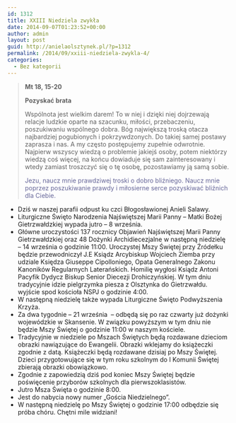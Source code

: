 ```yaml
---
id: 1312
title: XXIII Niedziela zwykła
date: 2014-09-07T01:23:52+00:00
author: admin
layout: post
guid: http://anielaolsztynek.pl/?p=1312
permalink: /2014/09/xxiii-niedziela-zwykla-4/
categories:
  - Bez kategorii
---
```

> **Mt 18, 15-20**
> 
> **Pozyskać brata**
> 
> Wspólnota jest wielkim darem! To w niej i dzięki niej dojrzewają relacje ludzkie oparte na szacunku, miłości, przebaczeniu, poszukiwaniu wspólnego dobra. Bóg największą troską otacza najbardziej pogubionych i pokrzywdzonych. Do takiej samej postawy zaprasza i nas. A my często postępujemy zupełnie odwrotnie. Najpierw wszyscy wiedzą o problemie jakiejś osoby, potem niektórzy wiedzą coś więcej, na końcu dowiaduje się sam zainteresowany i wtedy zamiast troszczyć się o tę osobę, pozostawiamy ją samą sobie.
> 
> <span style="color: #666699;">Jezu, naucz mnie prawdziwej troski o dobro bliźniego. Naucz mnie poprzez poszukiwanie prawdy i miłosierne serce pozyskiwać bliźnich dla Ciebie.</span>

  * Dziś w naszej parafii odpust ku czci Błogosławionej Anieli Salawy.
  * Liturgiczne Święto Narodzenia Najświętszej Marii Panny &#8211; Matki Bożej Gietrzwałdzkiej wypada jutro &#8211; 8 września.
  * Główne uroczystości 137 rocznicy Objawień Najświętszej Marii Panny Gietrzwałdzkiej oraz 48 Dożynki Archidiecezjalne w następną niedzielę &#8211; 14 września o godzinie 11:00. Uroczystej Mszy Świętej przy Źródełku będzie przewodniczył J.E Ksiądz Arcybiskup Wojciech Ziemba przy udziale Księdza Giuseppe Cipolloniego, Opata Generalnego Zakonu Kanoników Regularnych Laterańskich. Homilię wygłosi Ksiądz Antoni Pacyfik Dydycz Biskup Senior Diecezji Drohiczyńskiej. W tym dniu tradycyjnie idzie pielgrzymka piesza z Olsztynka do Gietrzwałdu. wyjście spod kościoła NSPJ o godzinie 4:00.
  * W następną niedzielę także wypada Liturgiczne Święto Podwyższenia Krzyża.
  * Za dwa tygodnie &#8211; 21 września  &#8211; odbędą się po raz czwarty już dożynki wojewódzkie w Skansenie. W związku powyższym w tym dniu nie będzie Mszy Świętej o godzinie 11:00 w naszym kościele.
  * Tradycyjnie w niedziele po Mszach Świętych będą rozdawane dzieciom obrazki nawiązujące do Ewangelii. Obrazki wklejamy do książeczki zgodnie z datą. Książeczki będą rozdawane dzisiaj po Mszy Świętej. Dzieci przygotowujące się w tym roku szkolnym do I Komunii Świętej zbierają obrazki obowiązkowo.
  * Zgodnie z zapowiedzią dziś pod koniec Mszy Świętej będzie poświęcenie przyborów szkolnych dla pierwszoklasistów.
  * Jutro Msza Święta o godzinie 8:00.
  * Jest do nabycia nowy numer &#8222;Gościa Niedzielnego&#8221;.
  * W następną niedzielę po Mszy Świętej o godzinie 17:00 odbędzie się próba chóru. Chętni mile widziani!